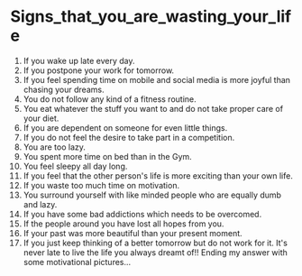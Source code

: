 # Signs_that_you_are_wasting_your_life

1. If you wake up late every day.
2. If you postpone your work for tomorrow.
3. If you feel spending time on mobile and social media is more joyful than chasing your dreams.
4. You do not follow any kind of a fitness routine.
5. You eat whatever the stuff you want to and do not take proper care of your diet.
6. If you are dependent on someone for even little things.
7. If you do not feel the desire to take part in a competition.
8. You are too lazy.
9. You spent more time on bed than in the Gym.
10. You feel sleepy all day long.
11. If you feel that the other person's life is more exciting than your own life.
12. If you waste too much time on motivation.
13. You surround yourself with like minded people who are equally dumb and lazy.
14. If you have some bad addictions which needs to be overcomed.
15. If the people around you have lost all hopes from you.
16. If your past was more beautiful than your present moment.
17. If you just keep thinking of a better tomorrow but do not work for it. It's never late to live the life you always dreamt of!! Ending     my answer with some motivational pictures…


